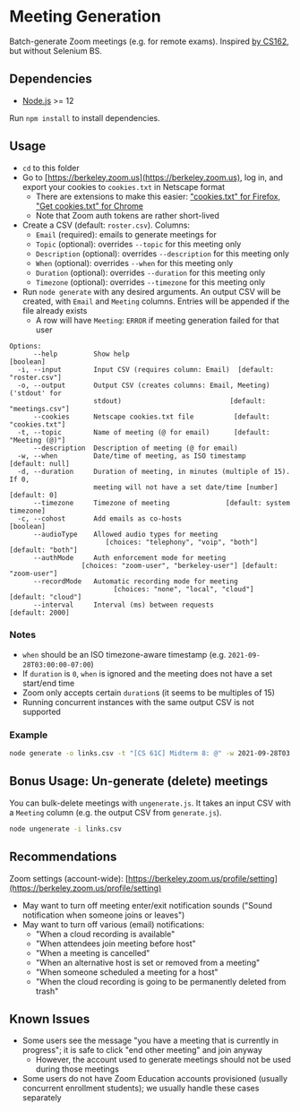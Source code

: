 # Meeting Generation

Batch-generate Zoom meetings (e.g. for remote exams). Inspired [by CS162](https://github.com/Berkeley-CS162/zoom-automation/tree/main/meeting-generation), but without Selenium BS.

## Dependencies

- [Node.js](https://nodejs.org) >= 12

Run `npm install` to install dependencies.

## Usage

- `cd` to this folder
- Go to [https://berkeley.zoom.us](https://berkeley.zoom.us), log in, and export your
cookies to `cookies.txt` in Netscape format
  - There are extensions to make this easier: ["cookies.txt" for Firefox](https://addons.mozilla.org/en-US/firefox/addon/cookies-txt/), ["Get cookies.txt" for Chrome](https://chrome.google.com/webstore/detail/get-cookiestxt/bgaddhkoddajcdgocldbbfleckgcbcid)
  - Note that Zoom auth tokens are rather short-lived
- Create a CSV (default: `roster.csv`). Columns:
  - `Email` (required): emails to generate meetings for
  - `Topic` (optional): overrides `--topic` for this meeting only
  - `Description` (optional): overrides `--description` for this meeting only
  - `When` (optional): overrides `--when` for this meeting only
  - `Duration` (optional): overrides `--duration` for this meeting only
  - `Timezone` (optional): overrides `--timezone` for this meeting only
- Run `node generate` with any desired arguments. An output CSV will be created, with `Email` and `Meeting` columns. Entries will be appended if the file already exists
  - A row will have `Meeting`: `ERROR` if meeting generation failed for that user

```
Options:
      --help         Show help                                         [boolean]
  -i, --input        Input CSV (requires column: Email)  [default: "roster.csv"]
  -o, --output       Output CSV (creates columns: Email, Meeting) ('stdout' for
                     stdout)                           [default: "meetings.csv"]
      --cookies      Netscape cookies.txt file          [default: "cookies.txt"]
  -t, --topic        Name of meeting (@ for email)      [default: "Meeting (@)"]
      --description  Description of meeting (@ for email)
  -w, --when         Date/time of meeting, as ISO timestamp      [default: null]
  -d, --duration     Duration of meeting, in minutes (multiple of 15). If 0,
                     meeting will not have a set date/time [number] [default: 0]
      --timezone     Timezone of meeting              [default: system timezone]
  -c, --cohost       Add emails as co-hosts                            [boolean]
      --audioType    Allowed audio types for meeting
                        [choices: "telephony", "voip", "both"] [default: "both"]
      --authMode     Auth enforcement mode for meeting
                  [choices: "zoom-user", "berkeley-user"] [default: "zoom-user"]
      --recordMode   Automatic recording mode for meeting
                          [choices: "none", "local", "cloud"] [default: "cloud"]
      --interval     Interval (ms) between requests              [default: 2000]
```

### Notes

- `when` should be an ISO timezone-aware timestamp (e.g. `2021-09-28T03:00:00-07:00`)
- If `duration` is `0`, `when` is ignored and the meeting does not have a set start/end time
- Zoom only accepts certain `duration`s (it seems to be multiples of 15)
- Running concurrent instances with the same output CSV is not supported

### Example

```sh
node generate -o links.csv -t "[CS 61C] Midterm 8: @" -w 2021-09-28T03:00:00-07:00 -d 60 -c
```

## Bonus Usage: Un-generate (delete) meetings

You can bulk-delete meetings with `ungenerate.js`. It takes an input CSV with a `Meeting` column (e.g. the output CSV from `generate.js`).

```sh
node ungenerate -i links.csv
```

## Recommendations

Zoom settings (account-wide): [https://berkeley.zoom.us/profile/setting](https://berkeley.zoom.us/profile/setting)

- May want to turn off meeting enter/exit notification sounds ("Sound notification when someone joins or leaves")
- May want to turn off various (email) notifications:
  - "When a cloud recording is available"
  - "When attendees join meeting before host"
  - "When a meeting is cancelled"
  - "When an alternative host is set or removed from a meeting"
  - "When someone scheduled a meeting for a host"
  - "When the cloud recording is going to be permanently deleted from trash"

## Known Issues

- Some users see the message "you have a meeting that is currently in progress"; it is safe to click "end other meeting" and join anyway
  - However, the account used to generate meetings should not be used during those meetings
- Some users do not have Zoom Education accounts provisioned (usually concurrent enrollment students); we usually handle these cases separately
